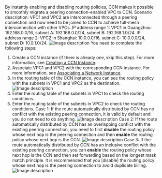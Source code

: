 By instantly enabling and disabling routing policies, CCN makes it possible to smoothly migrate a peering connection-enabled VPC to CCN.
Scenario description:
VPC1 and VPC2 are interconnected through a peering connection and now need to be joined to CCN to achieve full-mesh interconnection with other VPCs.
IP address range 1: VPC1 in Guangzhou: 192.168.0.0/16, subnet A: 192.168.0.0/24, subnet B: 192.168.1.0/24.
IP address range 2: VPC2 in Shanghai: 10.0.0.0/16, subnet C: 10.0.0.0/24, subnet D: 10.0.1.0/24.
![Image description](https://main.qcloudimg.com/raw/82c21d3fd060fdc8ef10816a31768105.png)
You need to complete the following steps:
1. Create a CCN instance (if there is already one, skip this step). For more information, see [Creating a CCN Instance](/document/product/877/18752).
2. Associate VPC1 and VPC2 with the corresponding CCN instance. For more information, see [Associating a Network Instance](/document/product/877/18747).
3. In the routing table of the CCN instance, you can see the routing policy with the subnets in VPC1 and VPC2 as the destination.
![Image description](https://main.qcloudimg.com/raw/39de66b68b8a761ec0f8b888116e0df1.png)
4. Enter the routing table of the subnets in VPC1 to check the routing conditions.
5. Enter the routing table of the subnets in VPC2 to check the routing conditions.
Case 1: If the route automatically distributed by CCN has no conflict with the existing peering connection, it is valid by default and you do not need to do anything.
![Image description](
https://main.qcloudimg.com/raw/f25bfe0d73627404a6b081203baf4bc1.png)
Case 2: If the route automatically distributed by CCN has an overlapping conflict with the existing peering connection, you need to first **disable** the routing policy whose next hop is the peering connection and then **enable** the routing policy whose next hop is the CCN.
![Image description](https://main.qcloudimg.com/raw/de6869e6e4c07181574a0d88bbfdd685.png)
Case 3: If the route automatically distributed by CCN has an inclusive conflict with the existing peering connection, you can **enable** the routing policy whose next hop is the CCN and then set forwarding based on the longest mask match principle. It is recommended that you [disable] the routing policy whose next hop is the peering connection to avoid duplicate billing.
![Image description](https://main.qcloudimg.com/raw/5cfd481eed906ccf1e2aa7ca2cc16e11.png)







